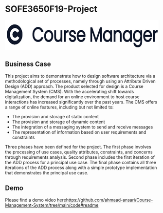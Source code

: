 # SOFE3650F19-Project


<p align="center">
  <img src="./code/assets/logo.png" alt="drawing" height="100"/>
</p>

## Business Case
This project aims to demonstrate how to design software architecture via a methodological set of processes, namely through using an Attribute Driven Design (ADD) approach. The product selected for design is a Course Management System (CMS). With the accelerating shift towards digitalization, the demand for an online environment to host course interactions has increased significantly over the past years. The CMS offers a range of online features, including but not limited to:

* The provision and storage of static content
* The provision and storage of dynamic content
* The integration of a messaging system to send and receive messages
* The representation of information based on user requirements and constraints

Three phases have been defined for the project. The first phase involves the processing of use cases, quality attributes, constraints, and concerns through requirements analysis. Second phase includes the first iteration of the ADD process for a principal use case. The final phase contains all three iterations of the ADD process along with a simple prototype implementation that demonstrates the principal use case.

## Demo
Please find a demo video [here](https://github.com/ahmaad-ansari/Course-Management-System/tree/main/code#readme)https://github.com/ahmaad-ansari/Course-Management-System/tree/main/code#readme
